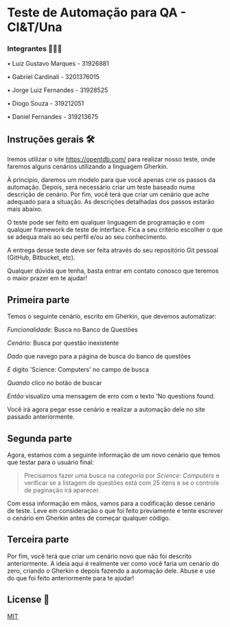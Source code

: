 # Teste de Automação para QA - CI&T/Una

### Integrantes 🧑🏽‍💻

• Luiz Gustavo Marques - 31926881

• Gabriel Cardinali - 3201376015

• Jorge Luiz Fernandes - 31928525

• Diogo Souza - 319212051

• Daniel Fernandes - 319213675


## Instruções gerais 🛠️

Iremos utilizar o site https://opentdb.com/ para realizar nosso teste, onde faremos alguns cenários utilizando a linguagem Gherkin.

À princípio, daremos um modelo para que você apenas crie os passos da automação. Depois, será necessário criar um teste baseado numa descrição de cenário. Por fim, você terá que criar um cenário que ache adequado para a situação. As descrições detalhadas dos passos estarão mais abaixo.

O teste pode ser feito em qualquer linguagem de programação e com qualquer framework de teste de interface. Fica a seu critério escolher o que se adequa mais ao seu perfil e/ou ao seu conhecimento.

A entrega desse teste deve ser feita através do seu repositório Git pessoal (GitHub, Bitbucket, etc).

Qualquer dúvida que tenha, basta entrar em contato conosco que teremos o maior prazer em te ajudar!



## Primeira parte
Temos o seguinte cenário, escrito em Gherkin, que devemos automatizar:

*Funcionalidade:* Busca no Banco de Questões

*Cenário:* Busca por questão inexistente

*Dado* que navego para a página de busca do banco de questões

*E* digito 'Science: Computers' no campo de busca

*Quando* clico no botão de buscar

*Então* visualizo uma mensagem de erro com o texto 'No questions found.


Você irá agora pegar esse cenário e realizar a automação dele no site passado anteriormente.


## Segunda parte
Agora, estamos com a seguinte informação de um novo cenário que temos que testar para o usuário final:

>Precisamos fazer uma busca na *categoria* por *Science: Computers* e verificar se a listagem de questões está com 25 itens e se o controle de paginação irá aparecer.

Com essa informação em mãos, vamos para a codificação desse cenário de teste. Leve em consideração o que foi feito previamente e tente escrever o cenário em Gherkin antes de começar qualquer código.


## Terceira parte
Por fim, você terá que criar um cenário novo que não foi descrito anteriormente. A ideia aqui é realmente ver como você faria um cenário do zero, criando o Gherkin e depois fazendo a automação dele. Abuse e use do que foi feito anteriormente para te ajudar!

## License 📄
[MIT](https://choosealicense.com/licenses/mit/)

